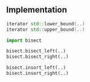 ## Implementation
```c++
iterator std::lower_bound(..)
iterator std::upper_bound(..)

```
```python
import bisect

bisect.bisect_left(..)
bisect.bisect_right(..)

bisect.insort_left(..)
bisect.insort_right(..)
```